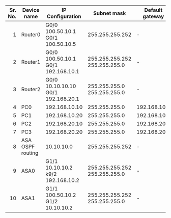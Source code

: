 | Sr. No. | Device name       | IP Configuration               | Subnet mask         | Default gateway | DNS Server |
|--------:|-------------------|--------------------------------|----------------------|------------------|------------|
| 1       | Router0           | G0/0 100.50.10.1<br>G0/1 100.50.10.5 | 255.255.255.252     | -                | -          |
| 2       | Router1           | G0/0 100.50.10.1<br>G0/1 192.168.10.1 | 255.255.255.252<br>255.255.255.0 | - | - |
| 3       | Router2           | G0/0 10.10.10.10<br>G0/1 192.168.20.1 | 255.255.255.0<br>255.255.255.0 | - | - |
| 4       | PC0               | 192.168.10.10                  | 255.255.255.0        | 192.168.10.1     | -          |
| 5       | PC1               | 192.168.10.20                  | 255.255.255.0        | 192.168.10.1     | -          |
| 6       | PC2               | 192.168.20.10                  | 255.255.255.0        | 192.168.20.1     | -          |
| 7       | PC3               | 192.168.20.20                  | 255.255.255.0        | 192.168.20.1     | -          |
| 8       | ASA OSPF routing  | 10.10.10.0                     | 255.255.255.252      | -                | -          |
| 9       | ASA0              | G1/1 10.10.10.2<br>k9/2 192.168.10.2 | 255.255.255.252<br>255.255.255.0 | - | - |
| 10      | ASA1              | G1/1 100.50.10.2<br>G1/2 10.10.10.2 | 255.255.255.252<br>255.255.255.0 | - | - |
